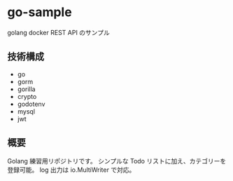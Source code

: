 # go-sample

golang docker REST API のサンプル

## 技術構成

- go
- gorm
- gorilla
- crypto
- godotenv
- mysql
- jwt

## 概要

Golang 練習用リポジトリです。
シンプルな Todo リストに加え、カテゴリーを登録可能。
log 出力は io.MultiWriter で対応。
